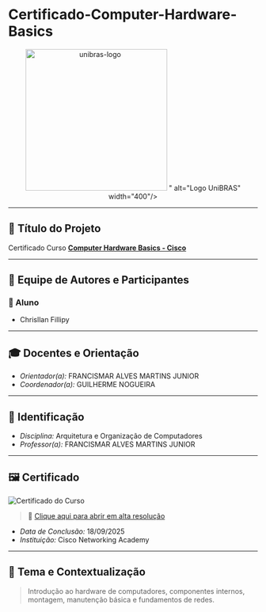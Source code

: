 # Certificado-Computer-Hardware-Basics
<p align="center">
  <img src="<img width="1200" height="286" alt="unibras-logo" src="https://github.com/user-attachments/assets/8583c58c-5b5d-4ee4-8da7-ccf39bcdb5c9" />
" alt="Logo UniBRAS" width="400"/>
</p>

---

## 📌 Título do Projeto
Certificado Curso **[Computer Hardware Basics - Cisco](https://www.netacad.com/portal/learning)**  

---

## 👥 Equipe de Autores e Participantes

### 👤 Aluno
- Chrisllan Fillipy

---

## 🎓 Docentes e Orientação
- *Orientador(a):* FRANCISMAR ALVES MARTINS JUNIOR  
- *Coordenador(a):* GUILHERME NOGUEIRA  

---

## 📝 Identificação
- *Disciplina:* Arquitetura e Organização de Computadores  
- *Professor(a):* FRANCISMAR ALVES MARTINS JUNIOR  

---

## 🖼️ Certificado
![Certificado do Curso](./certificado.png)

> 🔗 [Clique aqui para abrir em alta resolução](./certificado.png)

- *Data de Conclusão:* 18/09/2025  
- *Instituição:* Cisco Networking Academy  

---

## 🎯 Tema e Contextualização
> Introdução ao hardware de computadores, componentes internos, montagem, manutenção básica e fundamentos de redes.
